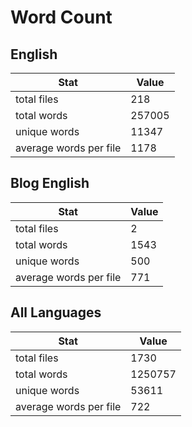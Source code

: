 # Word Count

## English

Stat | Value
---- | -----
total files | 218
total words | 257005
unique words | 11347
average words per file | 1178

## Blog English

Stat | Value
---- | -----
total files | 2
total words | 1543
unique words | 500
average words per file | 771

## All Languages

Stat | Value
---- | -----
total files | 1730
total words | 1250757
unique words | 53611
average words per file | 722
